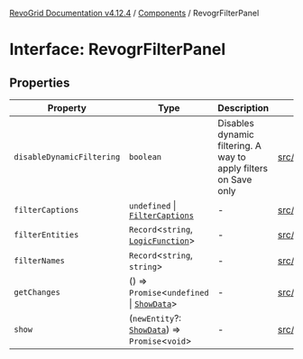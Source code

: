 [RevoGrid Documentation v4.12.4](README.md) / [Components](Namespace.Components.md) / RevogrFilterPanel

# Interface: RevogrFilterPanel

## Properties

| Property | Type | Description | Defined in |
| ------ | ------ | ------ | ------ |
| `disableDynamicFiltering` | `boolean` | Disables dynamic filtering. A way to apply filters on Save only | [src/components.d.ts:445](https://github.com/revolist/revogrid/blob/648f56ecfc5430eb0184373ea33dd565a6a33bb9/src/components.d.ts#L445) |
| `filterCaptions` | `undefined` \| [`FilterCaptions`](TypeAlias.FilterCaptions.md) | - | [src/components.d.ts:446](https://github.com/revolist/revogrid/blob/648f56ecfc5430eb0184373ea33dd565a6a33bb9/src/components.d.ts#L446) |
| `filterEntities` | `Record`\<`string`, [`LogicFunction`](TypeAlias.LogicFunction.md)\> | - | [src/components.d.ts:447](https://github.com/revolist/revogrid/blob/648f56ecfc5430eb0184373ea33dd565a6a33bb9/src/components.d.ts#L447) |
| `filterNames` | `Record`\<`string`, `string`\> | - | [src/components.d.ts:448](https://github.com/revolist/revogrid/blob/648f56ecfc5430eb0184373ea33dd565a6a33bb9/src/components.d.ts#L448) |
| `getChanges` | () => `Promise`\<`undefined` \| [`ShowData`](TypeAlias.ShowData.md)\> | - | [src/components.d.ts:449](https://github.com/revolist/revogrid/blob/648f56ecfc5430eb0184373ea33dd565a6a33bb9/src/components.d.ts#L449) |
| `show` | (`newEntity`?: [`ShowData`](TypeAlias.ShowData.md)) => `Promise`\<`void`\> | - | [src/components.d.ts:450](https://github.com/revolist/revogrid/blob/648f56ecfc5430eb0184373ea33dd565a6a33bb9/src/components.d.ts#L450) |
